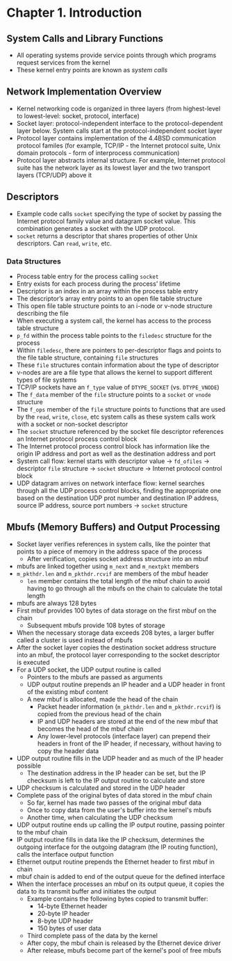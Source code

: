 # Chapter 1. Introduction

## System Calls and Library Functions
* All operating systems provide service points through which programs request services from the kernel
* These kernel entry points are known as _system calls_

## Network Implementation Overview
* Kernel networking code is organized in three layers (from highest-level to lowest-level: socket, protocol, interface)
* Socket layer: protocol-independent interface to the protocol-dependent layer below. System calls start at the protocol-independent socket layer
* Protocol layer contains implementation of the 4.4BSD communication protocol familes (for example, TCP/IP - the Internet protocol suite, Unix domain protocols - form of interprocess communication)
* Protocol layer abstracts internal structure. For example, Internet protocol suite has the network layer as its lowest layer and the two transport layers (TCP/UDP) above it

## Descriptors
* Example code calls `socket` specifying the type of socket by passing the Internet protocol family value and datagram socket value. This combination generates a socket with the UDP protocol.
* `socket` returns a descriptor that shares properties of other Unix descriptors. Can `read`, `write`, etc.

### Data Structures
* Process table entry for the process calling `socket`
* Entry exists for each process during the process’ lifetime
* Descriptor is an index in an array within the process table entry
* The descriptor’s array entry points to an open file table structure
* This open file table structure points to an i-node or v-node structure describing the file
* When executing a system call, the kernel has access to the process table structure
* `p_fd` within the process table points to the `filedesc` structure for the process
* Within `filedesc`, there are pointers to per-descriptor flags and points to the file table structure, containing `file` structures
* These `file` structures contain information about the type of descriptor
* v-nodes are are a file type that allows the kernel to support different types of file systems
* TCP/IP sockets have an `f_type` value of `DTYPE_SOCKET` (vs. `DTYPE_VNODE`)
* The `f_data` member of the `file` structure points to a `socket` or `vnode` structure
* The `f_ops` member of the `file` structure points to functions that are used by the `read`, `write`, `close`, etc system calls as these system calls work with a socket or non-socket descriptor
* The `socket` structure referenced by the socket file descriptor references an Internet protocol process control block
* The Internet protocol process control block has information like the origin IP address and port as well as the destination address and port
* System call flow: kernel starts with descriptor value -> `fd_ofiles` -> descriptor `file` structure -> `socket` structure -> Internet protocol control block
* UDP datagram arrives on network interface flow: kernel searches through all the UDP process control blocks, finding the appropriate one based on the destination UDP prot number and destination IP address, source IP address, source port numbers -> `socket` structure

## Mbufs (Memory Buffers) and Output Processing
* Socket layer verifies references in system calls, like the pointer that points to a piece of memory in the address space of the process
  * After verification, copies socket address structure into an mbuf
* mbufs are linked together using `m_next` and `m_nextpkt` members
* `m_pkthdr.len` and `m_pkthdr.rcvif` are members of the mbuf header
  * `len` member contains the total length of the mbuf chain to avoid having to go through all the mbufs on the chain to calculate the total length
* mbufs are always 128 bytes
* First mbuf provides 100 bytes of data storage on the first mbuf on the chain
  * Subsequent mbufs provide 108 bytes of storage
* When the necessary storage data exceeds 208 bytes, a larger buffer called a cluster is used instead of mbufs
* After the socket layer copies the destination socket address structure into an mbuf, the protocol layer corresponding to the socket descriptor is executed
* For a UDP socket, the UDP output routine is called
  * Pointers to the mbufs are passed as arguments
  * UDP output routine prepends an IP header and a UDP header in front of the existing mbuf content
  * A new mbuf is allocated, made the head of the chain
    * Packet header information (`m_pkthdr.len` and `m_pkthdr.rcvif`) is copied from the previous head of the chain
    * IP and UDP headers are stored at the end of the new mbuf that becomes the head of the mbuf chain
    * Any lower-level protocols (interface layer) can prepend their headers in front of the IP header, if necessary, without having to copy the header data
* UDP output routine fills in the UDP header and as much of the IP header possible
  * The destination address in the IP header can be set, but the IP checksum is left to the IP output routine to calculate and store
* UDP checksum is calculated and stored in the UDP header
* Complete pass of the original bytes of data stored in the mbuf chain
  * So far, kernel has made two passes of the original mbuf data
  * Once to copy data from the user's buffer into the kernel's mbufs
  * Another time, when calculating the UDP checksum
* UDP output routine ends up calling the IP output routine, passing pointer to the mbuf chain
* IP output routine fills in data like the IP checksum, determines the outgoing interface for the outgoing datagram (the IP routing function), calls the interface output function
* Ethernet output routine prepends the Ethernet header to first mbuf in chain
* mbuf chain is added to end of the output queue for the defined interface
* When the interface processes an mbuf on its output queue, it copies the data to its transmit buffer and initiates the output
  * Example contains the following bytes copied to transmit buffer:
    * 14-byte Ethernet header
    * 20-byte IP header
    * 8-byte UDP header
    * 150 bytes of user data
  * Third complete pass of the data by the kernel
  * After copy, the mbuf chain is released by the Ethernet device driver
  * After release, mbufs become part of the kernel's pool of free mbufs
